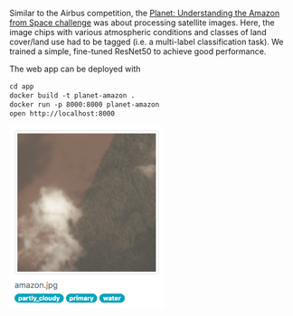 Similar to the Airbus competition, the [Planet: Understanding the Amazon from Space challenge](https://www.kaggle.com/c/planet-understanding-the-amazon-from-space) was about processing satellite images. Here, the image chips with various atmospheric conditions and classes of land cover/land use had to be tagged (i.e. a multi-label classification task). We trained a simple, fine-tuned ResNet50 to achieve good performance.

The web app can be deployed with
```
cd app
docker build -t planet-amazon .
docker run -p 8000:8000 planet-amazon
open http://localhost:8000
```

![](app.png)
